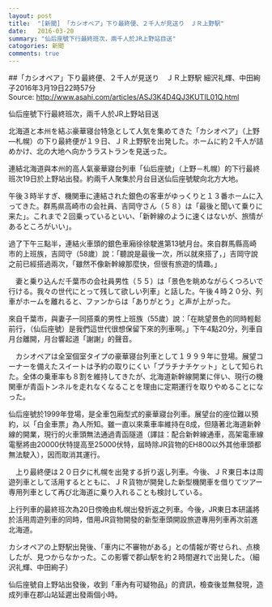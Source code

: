 ```yaml
---
layout: post
title:  "[新聞] 「カシオペア」下り最終便、２千人が見送り　ＪＲ上野駅"
date:   2016-03-20
summary: "仙后座號下行最終班次，兩千人於JR上野站目送"
catogories: 新聞
comments: true
---
```

##「カシオペア」下り最終便、２千人が見送り　ＪＲ上野駅
細沢礼輝、中田絢子2016年3月19日22時57分  
Source: http://www.asahi.com/articles/ASJ3K4D4QJ3KUTIL01Q.html

仙后座號下行最終班次，兩千人於JR上野站目送

北海道と本州を結ぶ豪華寝台特急として人気を集めてきた「カシオペア」（上野―札幌）の下り最終便が１９日、ＪＲ上野駅を出発した。ホームに約２千人が詰めかけ、北の大地へ向かうラストランを見送った。

連結北海道與本州的高人氣豪華寢台列車「仙后座號」（上野－札幌）的下行最終班次19日於上野站出發。約兩千人聚集於月台目送仙后座號駛向北方大地。

午後３時半すぎ、機関車に連結された銀色の客車がゆっくりと１３番ホームに入ってきた。群馬県高崎市の会社員、吉岡守さん（５８）は「最後と聞いて乗りに来た」。これまで２回乗っているといい、「新幹線のように速くはないが、旅情があるところがいい」。

過了下午三點半，連結火車頭的銀色車廂徐徐駛進第13號月台。來自群馬縣高崎市的上班族，吉岡守（58歲）說：「聽說是最後一次，所以就來搭了，」吉岡守說之前已經搭過兩次，「雖然不像新幹線那麼快，但很有旅遊的情趣。」

　妻と乗り込んだ千葉市の会社員男性（５５）は「景色を眺めながらくつろいで行ける。我々の世代にとって残して欲しい列車」と話した。午後４時２０分、列車がホームを離れると、ファンからは「ありがとう」と声が上がった。

來自千葉市，與妻子一同搭乘的男性上班族（55歲）說：「在眺望景色的同時輕鬆前行，（仙后座號）是我們這世代很想保留下來的列車啊。」下午4點20分，列車自月台離開，月台響起道「謝謝」的聲音。

　カシオペアは全室個室タイプの豪華寝台列車として１９９９年に登場。展望コーナーを備えたスイートは予約の取りにくい「プラチナチケット」として知られた。全体の乗車率も８割を維持してきたが、北海道新幹線開業に伴い、現行の機関車が青函トンネルを走れなくなることを理由に定期運行を取りやめることになった。

仙后座號於1999年登場，是全車包廂型式的豪華寢台列車。展望台的座位難以預約，以「白金車票」為人所知。雖一直以來乘車率維持在8成，但隨著北海道新幹線的開業，現行的火車頭無法通過青函隧道（譯註：配合新幹線通車，高架電車線電壓將由20000伏特提高至25000伏特，屆時除JR貨物的EH800以外其他車頭都無法駛入），因而取消其運行。

　上り最終便は２０日夕に札幌を出発する折り返し列車。今後、ＪＲ東日本は周遊列車として活用するとともに、ＪＲ貨物が開発した新型機関車を借りてツアー専用列車として再び北海道に乗り入れることも検討している。

上行列車的最終班次為20日傍晚由札幌出發折返之列車。今後，JR東日本研議將於活用周遊列車的同時，借用JR貨物開發的新型車頭開設旅遊專用列車再次前進北海道。

カシオペアの上野駅出発後、「車内に不審物がある」との情報が寄せられ、点検したが、見つからなかった。この影響で郡山駅を約２時間遅れで出発した。（細沢礼輝、中田絢子）

仙后座號自上野站出發後，收到「車內有可疑物品」的資訊，檢查後並無發現，造成列車在郡山站延遲出發兩個小時。


